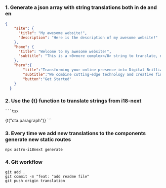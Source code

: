 ### 1. Generate a json array with string translations both in de and en

```json
{
    "site": {
      "title": "My awesome website!",
      "description": "Here is the description of my awesome website!"
    },
    "home": {
      "title": "Welcome to my awesome website!",
      "subtitle": "This is a <0>more complex</0> string to translate, mixed with <1>html elements</1>, such as a <2>a cool link</2>!"
    },
    "hero":{
        "title":"Transforming your online presence into Digital Brilliance.",
        "subtitle":"We combine cutting-edge technology and creative finesse to craft captivating websites that truly reflect your brand's essence.",
        "button":"Get Started"
    }
  }
  ```

  ### 2. Use the {t} function to translate strings from i18-next

    ```tsx
<Paragraph className="mt-8">
          {t("cta.paragraph")}
</Paragraph>
    ```

### 3. Every time we add new translations to the components generate new static routes

```
npx astro-i18next generate
```

### 4. Git workflow

```
git add .
git commit -m "feat: "add readme file"
git push origin translation  
```
